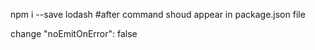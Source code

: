 npm i --save lodash   #after command shoud appear in package.json file

change "noEmitOnError": false

